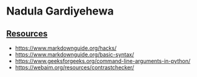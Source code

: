 # Nadula Gardiyehewa

## **<ins>Resources</ins>**

- https://www.markdownguide.org/hacks/
- https://www.markdownguide.org/basic-syntax/
- https://www.geeksforgeeks.org/command-line-arguments-in-python/
- https://webaim.org/resources/contrastchecker/